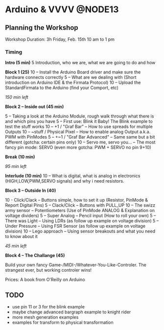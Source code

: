 # Arduino & VVVV @NODE13

## Planning the Workshop

Workshop Duration: 3h
Friday, Feb. 15th 10 am to 1 pm

### Timing

**Intro (5 min)**
 5	Introduction, who we are, what we are going to do and how

**Block 1 (25)**
10	– Install the Arduino Board driver and make sure the hardware connects correctly
 5	– What are we dealing with (Short introduction on Arduino IDE & the Firmata Protocol)
10	– Upload the StandardFirmata to the Arduino (find your Comport, etc)

_150 min left_


**Block 2 – Inside out (45 min)**

 5 – Taking a look at the Arduino Module, rough walk through what there is and which pins you have
 5 – First use: Blink it Baby! The Blink example to test the stuff works
10 – +1 / "Graf Bar" – How to use spreads for multiple Outputs
10 – ~stuff / Physical Pixel – How to enable analog Output a.k.a. PWM with PinModes
 5 – +~1 / "Graf Bar Advanced" – Same same but a bit different (gotcha: certain pins only)
10 – Servo me, servo you... – The most fancy pin mode: SERVO (even more gotcha: PWM + SERVO no pin 9+10)


**Break (10 min)**


_95 min left_

**Interlude (10 min)**
10 – What is digital, what is analog in electronics (HIGH,LOW,PWM,SERVO signals) and why i need resistors.


**Block 3 – Outside In (40)**

10 - Click/Clack – Buttons simple, how to set it up (Resistor, PinMode & Report Digital Pins)
 5 – Clack/Click – Buttons with PULL_UP
10 – The swizz army sensor – Potentiometers (Use of PinMode ANALOG & Explanation on voltage dividers)
 5 – Super Analog – Pencil input (How to roll your own)
 5 – There was Light – Using LDRs (as follow up example on voltage division)
 5 – Under Pressure – Using FSR Sensor (as follow up example on voltage division)
10 – Lego approach – Using sensor breakouts and what you need to know about it

_45 min left_


**Block 4 – The Challange (45)**

Build your own fancy Game-/MIDI-/Whatever-You-Like-Controler.
The strangest ever, but working controler wins!

Prices: A book from O'Reilly on Arduino




## TODO

* use pin 11 or 3 for the blink example
* maybe change advanced bargraph example to knight rider
* more mesh generation examples
* examples for transform to physical transformation
